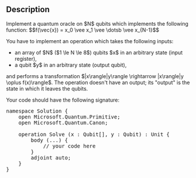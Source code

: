 ## Description

<div><p>Implement a quantum oracle on $N$ qubits which implements the following function: $$f(\vec{x}) = x_0 \vee x_1 \vee \dotsb \vee x_{N-1}$$</p><p>You have to implement an operation which takes the following inputs:</p><ul><li> an array of $N$ ($1 \le N \le 8$) qubits $x$ in an arbitrary state (input register),</li><li> a qubit $y$ in an arbitrary state (output qubit),</li></ul><p>and performs a transformation $|x\rangle|y\rangle \rightarrow |x\rangle|y \oplus f(x)\rangle$. The operation doesn't have an output; its "output" is the state in which it leaves the qubits.</p><p>Your code should have the following signature:</p><pre class="verbatim">namespace Solution {<br>    open Microsoft.Quantum.Primitive;<br>    open Microsoft.Quantum.Canon;<br><br>    operation Solve (x : Qubit[], y : Qubit) : Unit {<br>        body (...) {<br>            // your code here<br>        }<br>        adjoint auto;<br>    }<br>}</pre></div>
